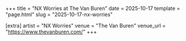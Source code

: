 +++
title = "NX Worries at The Van Buren"
date = 2025-10-17
template = "page.html"
slug = "2025-10-17-nx-worries"

[extra]
artist = "NX Worries"
venue = "The Van Buren"
venue_url = "https://www.thevanburen.com/"
+++

